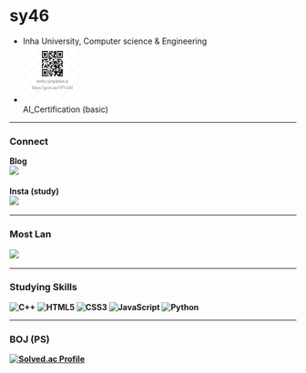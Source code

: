 <h1> sy46 </h1>
<ul>
 <li> Inha University, Computer science & Engineering
 <li> <a href="https://army.goorm.io/cert/ccnSvqviAk" target="_blank">
  <img src="https://github.com/sy460129/sy460129/blob/main/AI_Certification/Certification_QR.png?raw=true" width="100" height="100"/></a><br>
  <figcaption> AI_Certification (basic) </figcaption>
</ul>
<hr>
<h3> Connect </h3>

<b>Blog <br> <a href="https://tmddus0129.tistory.com" target="_blank"><img src="https://img.shields.io/badge/Tistory-000000?style=flat&logo=Tistory&logoColor=white"/></a> <br> <br>
<b>Insta (study) <br> <a href="https://www.instagram.com/vvstudy46" target="_blank"><img src="https://img.shields.io/badge/vvstudy46-E4405F?style=flat&logo=Instagram&logoColor=white"/></a>
 
<hr>
 <h3> Most Lan </h3>
<img height="90em" src="https://github-readme-stats.vercel.app/api/top-langs/?username=sy460129&layout=compact&bg_color=000000,000000,000000&title_color=fff&text_color=FFFFFF">

<hr>
 <h3> Studying Skills </h3>

![C++](https://img.shields.io/badge/C++-00599C.svg?&style=for-the-badge&logo=C%2B%2B&logoColor=white)
![HTML5](https://img.shields.io/badge/HTML5-E34F26.svg?&style=for-the-badge&logo=HTML5&logoColor=white)
![CSS3](https://img.shields.io/badge/CSS3-1572B6.svg?&style=for-the-badge&logo=CSS3&logoColor=white)
![JavaScript](https://img.shields.io/badge/JavaScript-F7DF1E.svg?&style=for-the-badge&logo=JavaScript&logoColor=white)
![Python](https://img.shields.io/badge/Python-3776AB.svg?&style=for-the-badge&logo=Python&logoColor=white)

<hr>
 <h3> BOJ (PS) </h3>

[![Solved.ac Profile](http://mazassumnida.wtf/api/v2/generate_badge?boj=sy46)](https://solved.ac/sy46/)
